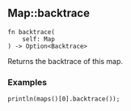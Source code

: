 ## Map::backtrace

```rhai
fn backtrace(
    self: Map
) -> Option<Backtrace>
```

Returns the backtrace of this map.

### Examples

```rhai,%run
println(maps()[0].backtrace());
```
